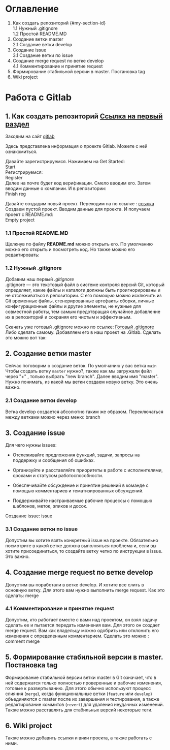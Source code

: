 # Оглавление

1. Как создать репозиторий   {#my-section-id}  
1.1 Нужный .gitignore   
1.2 Простой README.MD   
3. Создание ветки master   
2.1 Создание ветки develop  
4. Создание issue   
3.1 Создание ветки по issue  
5. Создание merge request по ветке develop  
4.1 Комментирование и принятие request  
6. Формирование стабильной версии в master. Постановка tag  
7. Wiki project  

# Работа с Gitlab

## 1. Как создать репозиторий [Ссылка на первый раздел](#my-section-id)

Заходим на сайт [gitlab](https://about.gitlab.com/ "About")

Здесь представлена информация о проекте Gitlab. Можете с ней ознакомиться.

Давайте зарегистрируемся.
Нажимаем на Get Started:  
Start  
Регистрируемся:  
Register  
Далее на почте будет код верификации. Смело вводим его. Затем вводим данные о компании. И в репозитории:  
Finish reg  

Давайте создадим новый проект. Переходим на по ссылке : [ссылка](https://gitlab.com/dashboard/projects)
Создаем пустой проект. Вводим данные для проекта. И получаем проект с README.md:  
Empty project

###   1.1 Простой README.MD

Щелкнув по файлу **README.md** можно открыть его. По умолчанию можно его открыть и посмотреть код. Но также можно его редактировать:


###   1.2 Нужный **.gitignore**

Добавим наш первый *.gitignore*   
.gitignore — это текстовый файл в системе контроля версий Git, который определяет, какие файлы и каталоги должны быть проигнорированы и не отслеживаться в репозитории. С его помощью можно исключить из Git временные файлы, сгенерированные артефакты сборки, личные конфигурационные файлы и другие элементы, не нужные для совместной работы, тем самым предотвращая случайное добавление их в репозиторий и сохраняя его чистым и эффективным. 

Скачать уже готовый .gitignore можно по ссылке: [Готовый .gitignore](https://github.com/github/gitignore)  
Либо сделать самому. Добавляем его в наш проект на .Gitlab. Сделать это можно вот так:    



## 2. Создание ветки master

Сейчас поговорим о создание веток. По умолчанию у вас ветка `main`
Чтобы создать ветку `master` нужно?, также как мы загружали файл через "+" , только выбрать "new branch". Далее вводим имя "master". Нужно понимать, из какой мы ветки создаем новую ветку. Это очень важно.  

###   2.1 Создание ветки develop

Ветка develop создается абсолютно таким же образом. Переключаться между ветками можно через меню:
branch  


## 3. Создание issue

Для чего нужны issues:

+ Отслеживайте предложения функций, задачи, запросы на поддержку и сообщения об ошибках.

+ Организуйте и расставляйте приоритеты в работе с исполнителями, сроками и статусом работоспособности.

+ Обеспечивайте обсуждение и принятие решений в команде с помощью комментариев и тематизированных обсуждений.

+ Поддерживайте настраиваемые рабочие процессы с помощью шаблонов, меток, эпиков и досок.

Создание issue:
issue  

###   3.1 Создание ветки по issue

Допустим вы хотите взять конкретный issue на проекте. Обязательно посмотрите в какой ветке должна выполняться проблема и, если вы хотите присоединиться, то создайте ветку четко по инструкции в issue. Это важно.

## 4. Создание merge request по ветке develop

Допустим вы поработали в ветке develop. И хотите все слить в основную ветку. Для этого вам нужно выполнить merge request. Как это сделать:
merge   

###   4.1 Комментирование и принятие request

Допустим, кто работает вместе с вами над проектом, он взял задачу сделать ее и пытается передать изменения вам. Для этого он создает merge request. Вам как владельцу можно одобрить или отклонить его изменения с определенным комментарием.
Сделать это можно :
comment merge  

## 5. Формирование стабильной версии в master. Постановка tag

Формирование стабильной версии ветки master в Git означает, что в ней содержатся только полностью проверенные и рабочие изменения, готовые к развертыванию. Для этого обычно используют процесс слияния (`merge`), когда функциональные ветки (`feature` или `develop`) объединяются с master после их завершения и тестирования, а также редактирование коммитов (`revert`) для удаления неудачных изменений. 
Также можно расставлять для стабильных версий некоторые теги. 

## 6. Wiki project

Также можно добавить ссылки и вики проекта, а также работать с ними.
